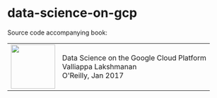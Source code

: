 # data-science-on-gcp

Source code accompanying book:

<table>
<tr>
  <td>
  <img src="https://images-na.ssl-images-amazon.com/images/I/51dgw%2BCYSOL._SX379_BO1,204,203,200_.jpg" height="100"/>
  </td>
  <td>
  Data Science on the Google Cloud Platform <br/>
  Valliappa Lakshmanan <br/>
  O'Reilly, Jan 2017
  </td>
</table>




